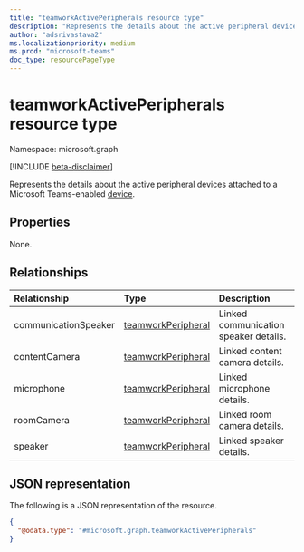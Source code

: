 ```yaml
---
title: "teamworkActivePeripherals resource type"
description: "Represents the details about the active peripheral devices attached to a Microsoft Teams-enabled device."
author: "adsrivastava2"
ms.localizationpriority: medium
ms.prod: "microsoft-teams"
doc_type: resourcePageType
---
```


# teamworkActivePeripherals resource type

Namespace: microsoft.graph

[!INCLUDE [beta-disclaimer](../../includes/beta-disclaimer.md)]

Represents the details about the active peripheral devices attached to a Microsoft Teams-enabled [device](../resources/teamworkdevice.md).

## Properties
None.

## Relationships
|Relationship|Type|Description|
|:---|:---|:---|
|communicationSpeaker|[teamworkPeripheral](../resources/teamworkperipheral.md)|Linked communication speaker details.|
|contentCamera|[teamworkPeripheral](../resources/teamworkperipheral.md)|Linked content camera details.|
|microphone|[teamworkPeripheral](../resources/teamworkperipheral.md)|Linked microphone details.|
|roomCamera|[teamworkPeripheral](../resources/teamworkperipheral.md)|Linked room camera details.|
|speaker|[teamworkPeripheral](../resources/teamworkperipheral.md)|Linked speaker details.|

## JSON representation
The following is a JSON representation of the resource.
<!-- {
  "blockType": "resource",
  "@odata.type": "microsoft.graph.teamworkActivePeripherals"
}
-->
``` json
{
  "@odata.type": "#microsoft.graph.teamworkActivePeripherals"
}
```

